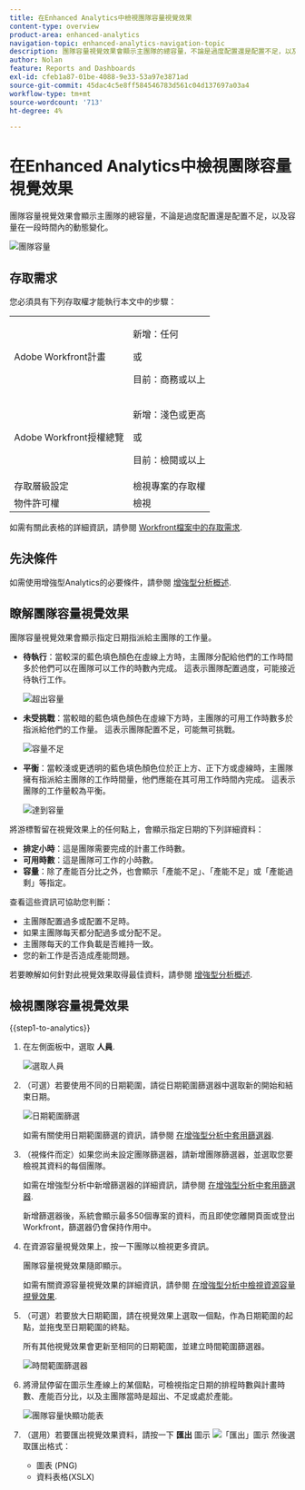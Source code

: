 ```yaml
---
title: 在Enhanced Analytics中檢視團隊容量視覺效果
content-type: overview
product-area: enhanced-analytics
navigation-topic: enhanced-analytics-navigation-topic
description: 團隊容量視覺效果會顯示主團隊的總容量，不論是過度配置還是配置不足，以及容量在一段時間內的動態變化。
author: Nolan
feature: Reports and Dashboards
exl-id: cfeb1a87-01be-4088-9e33-53a97e3871ad
source-git-commit: 45dac4c5e8ff584546783d561c04d137697a03a4
workflow-type: tm+mt
source-wordcount: '713'
ht-degree: 4%

---
```


# 在Enhanced Analytics中檢視團隊容量視覺效果

<!-- Audited: 01/2024 -->

團隊容量視覺效果會顯示主團隊的總容量，不論是過度配置還是配置不足，以及容量在一段時間內的動態變化。

![團隊容量](assets/team-capacity.png)

## 存取需求

您必須具有下列存取權才能執行本文中的步驟：

<table style="table-layout:auto"> 
 <col> 
 <col> 
 <tbody> 
  <tr> 
   <td role="rowheader">Adobe Workfront計畫</td> 
   <td>
      <p>新增：任何</p>
      <p>或</p>
      <p>目前：商務或以上</p></td>
  </tr> 
  <tr> 
   <td role="rowheader">Adobe Workfront授權總覽</td>
   <td>
      <p>新增：淺色或更高</p>
      <p>或</p>
      <p>目前：檢閱或以上</p>
   </td>
  </tr> 
  <tr> 
   <td role="rowheader">存取層級設定</td> 
   <td>檢視專案的存取權</td> 
  </tr> 
  <tr> 
   <td role="rowheader">物件許可權</td> 
   <td>檢視 </td> 
  </tr> 
 </tbody> 
</table>

如需有關此表格的詳細資訊，請參閱 [Workfront檔案中的存取需求](/help/quicksilver/administration-and-setup/add-users/access-levels-and-object-permissions/access-level-requirements-in-documentation.md).

## 先決條件

如需使用增強型Analytics的必要條件，請參閱 [增強型分析概述](../enhanced-analytics/enhanced-analytics-overview.md).

## 瞭解團隊容量視覺效果

團隊容量視覺效果會顯示指定日期指派給主團隊的工作量。

* **待執行**：當較深的藍色填色顏色在虛線上方時，主團隊分配給他們的工作時間多於他們可以在團隊可以工作的時數內完成。 這表示團隊配置過度，可能接近待執行工作。

  ![超出容量](assets/team-capacity-over-capacity.png)

* **未受挑戰**：當較暗的藍色填色顏色在虛線下方時，主團隊的可用工作時數多於指派給他們的工作量。 這表示團隊配置不足，可能無可挑戰。

  ![容量不足](assets/team-capacity-under-capacity.png)

* **平衡**：當較淺或更透明的藍色填色顏色位於正上方、正下方或虛線時，主團隊擁有指派給主團隊的工作時間量，他們應能在其可用工作時間內完成。 這表示團隊的工作量較為平衡。

  ![達到容量](assets/team-capacity-at-capacity.png)

將游標暫留在視覺效果上的任何點上，會顯示指定日期的下列詳細資料：

* **排定小時**：這是團隊需要完成的計畫工作時數。
* **可用時數**：這是團隊可工作的小時數。
* **容量**：除了產能百分比之外，也會顯示「產能不足」、「產能不足」或「產能過剩」等指定。

查看這些資訊可協助您判斷：

* 主團隊配置過多或配置不足時。
* 如果主團隊每天都分配過多或分配不足。
* 主團隊每天的工作負載是否維持一致。
* 您的新工作是否造成產能問題。

若要瞭解如何針對此視覺效果取得最佳資料，請參閱 [增強型分析概述](../enhanced-analytics/enhanced-analytics-overview.md).

## 檢視團隊容量視覺效果

{{step1-to-analytics}}

1. 在左側面板中，選取 **人員**.

   ![選取人員](assets/people-area-cropped-qs-350x276.png)

1. （可選）若要使用不同的日期範圍，請從日期範圍篩選器中選取新的開始和結束日期。

   ![日期範圍篩選](assets/filters-select-date-range-350x344.png)

   如需有關使用日期範圍篩選的資訊，請參閱 [在增強型分析中套用篩選器](../enhanced-analytics/use-enhanced-analytics-filters.md).

1. （視條件而定）如果您尚未設定團隊篩選器，請新增團隊篩選器，並選取您要檢視其資料的每個團隊。

   如需在增強型分析中新增篩選器的詳細資訊，請參閱 [在增強型分析中套用篩選器](../enhanced-analytics/use-enhanced-analytics-filters.md).

   新增篩選器後，系統會顯示最多50個專案的資料，而且即使您離開頁面或登出Workfront，篩選器仍會保持作用中。

1. 在資源容量視覺效果上，按一下團隊以檢視更多資訊。

   團隊容量視覺效果隨即顯示。

   如需有關資源容量視覺效果的詳細資訊，請參閱 [在增強型分析中檢視資源容量視覺效果](../enhanced-analytics/resource-capacity-overview.md).

1. （可選）若要放大日期範圍，請在視覺效果上選取一個點，作為日期範圍的起點，並拖曳至日期範圍的終點。

   所有其他視覺效果會更新至相同的日期範圍，並建立時間範圍篩選器。

   ![時間範圍篩選器](assets/timeframe-filter-350x220.png)

1. 將滑鼠停留在圖示生產線上的某個點，可檢視指定日期的排程時數與計畫時數、產能百分比，以及主團隊當時是超出、不足或處於產能。

   ![團隊容量快顯功能表](assets/team-capacity-capacity-pop-up-350x351.png)

1. （選用）若要匯出視覺效果資料，請按一下 **匯出** 圖示 ![「匯出」圖示](assets/export.png) 然後選取匯出格式：

   * 圖表 (PNG)
   * 資料表格(XSLX)

